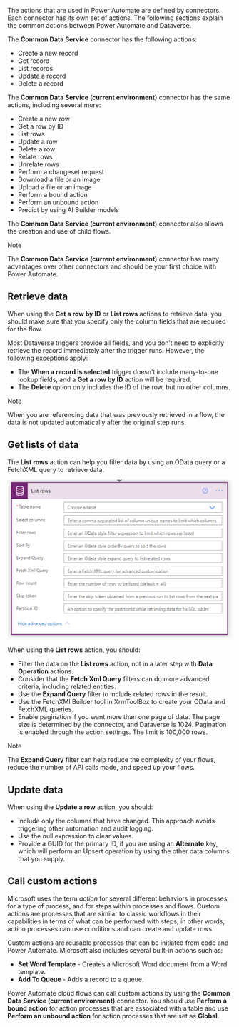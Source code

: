 The actions that are used in Power Automate are defined by connectors. Each connector has its own set of actions. The following sections explain the common actions between Power Automate and Dataverse.

The **Common Data Service** connector has the following actions:

- Create a new record
- Get record
- List records
- Update a record
- Delete a record

The **Common Data Service (current environment)** connector has the same actions, including several more:
- Create a new row
- Get a row by ID
- List rows
- Update a row
- Delete a row
- Relate rows
- Unrelate rows
- Perform a changeset request
- Download a file or an image
- Upload a file or an image
- Perform a bound action
- Perform an unbound action
- Predict by using AI Builder models

The **Common Data Service (current environment)** connector also allows the creation and use of child flows.

> [!NOTE]
> The **Common Data Service (current environment)** connector has many advantages over other connectors and should be your first choice with Power Automate.

## Retrieve data

When using the **Get a row by ID** or **List rows** actions to retrieve data, you should make sure that you specify only the column fields that are required for the flow.

Most Dataverse triggers provide all fields, and you don’t need to explicitly retrieve the record immediately after the trigger runs. However, the following exceptions apply:

- The **When a record is selected** trigger doesn’t include many-to-one lookup fields, and a **Get a row by ID** action will be required.
- The **Delete** option only includes the ID of the row, but no other columns.

> [!NOTE]
> When you are referencing data that was previously retrieved in a flow, the data is not updated automatically after the original step runs.

## Get lists of data

The **List rows** action can help you filter data by using an OData query or a FetchXML query to retrieve data.

![Screenshot showing the List rows action.](../media/3-list-rows-action.png)

When using the **List rows** action, you should:

- Filter the data on the **List rows** action, not in a later step with **Data Operation** actions.
- Consider that the **Fetch Xml Query** filters can do more advanced criteria, including related entities.
- Use the **Expand Query** filter to include related rows in the result.
- Use the FetchXMl Builder tool in XrmToolBox to create your OData and FetchXML queries.
- Enable pagination if you want more than one page of data. The page size is determined by the connector, and Dataverse is 1024. Pagination is enabled through the action settings. The limit is 100,000 rows.

> [!NOTE]
> The **Expand Query** filter can help reduce the complexity of your flows, reduce the number of API calls made, and speed up your flows.

## Update data

When using the **Update a row** action, you should:

- Include only the columns that have changed. This approach avoids triggering other automation and audit logging.
- Use the null expression to clear values.
- Provide a GUID for the primary ID, if you are using an **Alternate** key, which will perform an Upsert operation by using the other data columns that you supply.

## Call custom actions

Microsoft uses the term *action* for several different behaviors in processes, for a type of process, and for steps within processes and flows. Custom actions are processes that are similar to classic workflows in their capabilities in terms of what can be performed with steps; in other words, action processes can use conditions and can create and update rows.

Custom actions are reusable processes that can be initiated from code and Power Automate. Microsoft also includes several built-in actions such as:

- **Set Word Template** - Creates a Microsoft Word document from a Word template.
- **Add To Queue** - Adds a record to a queue.

Power Automate cloud flows can call custom actions by using the **Common Data Service (current environment)** connector. You should use **Perform a bound action** for action processes that are associated with a table and use **Perform an unbound action** for action processes that are set as **Global**.
